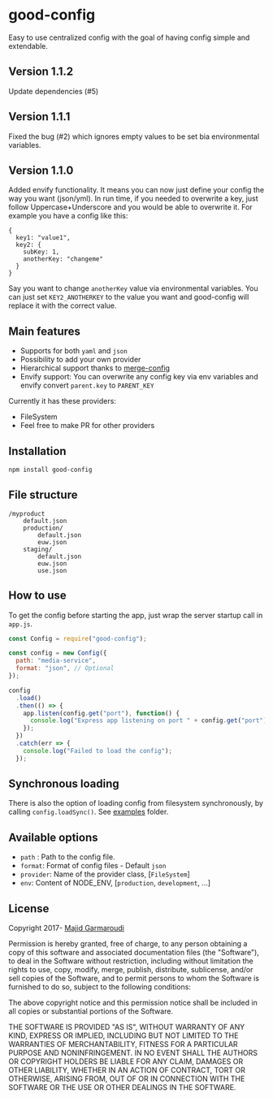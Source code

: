 # good-config

Easy to use centralized config with the goal of having config simple and extendable.

## Version 1.1.2
Update dependencies (#5)

## Version 1.1.1
Fixed the bug (#2) which ignores empty values to be set bia environmental variables.

## Version 1.1.0

Added envify functionality. It means you can now just define your config the way you want (json/yml). In run time, if you needed to overwrite a key, just follow Uppercase+Underscore and you would be able to overwrite it.
For example you have a config like this:

```
{
  key1: "value1",
  key2: {
    subKey: 1,
    anotherKey: "changeme"
  }
}
```

Say you want to change `anotherKey` value via environmental variables. You can just set `KEY2_ANOTHERKEY` to the value you want and good-config will replace it with the correct value.

## Main features

- Supports for both `yaml` and `json`
- Possibility to add your own provider
- Hierarchical support thanks to [merge-config](https://github.com/telefonica/node-merge-config)
- Envify support: You can overwrite any config key via env variables and envify convert `parent.key` to `PARENT_KEY`

Currently it has these providers:

- FileSystem
- Feel free to make PR for other providers

## Installation

```bash
npm install good-config
```

## File structure

```
/myproduct
    default.json
    production/
        default.json
        euw.json
    staging/
        default.json
        euw.json
        use.json
```

## How to use

To get the config before starting the app, just wrap the server startup call in `app.js`.

```js
const Config = require("good-config");

const config = new Config({
  path: "media-service",
  format: "json", // Optional
});

config
  .load()
  .then(() => {
    app.listen(config.get("port"), function() {
      console.log("Express app listening on port " + config.get("port"));
    });
  })
  .catch(err => {
    console.log("Failed to load the config");
  });
```

## Synchronous loading

There is also the option of loading config from filesystem synchronously, by calling `config.loadSync()`. See [examples](/examples) folder.

## Available options

- `path` : Path to the config file.
- `format`: Format of config files - Default `json`
- `provider`: Name of the provider class, [`FileSystem`]
- `env`: Content of NODE_ENV, [`production`, `development`, ...]

## License

Copyright 2017- [Majid Garmaroudi](garmaroudi.com)

Permission is hereby granted, free of charge, to any person obtaining a copy of this software and associated documentation files (the "Software"), to deal in the Software without restriction, including without limitation the rights to use, copy, modify, merge, publish, distribute, sublicense, and/or sell copies of the Software, and to permit persons to whom the Software is furnished to do so, subject to the following conditions:

The above copyright notice and this permission notice shall be included in all copies or substantial portions of the Software.

THE SOFTWARE IS PROVIDED "AS IS", WITHOUT WARRANTY OF ANY KIND, EXPRESS OR IMPLIED, INCLUDING BUT NOT LIMITED TO THE WARRANTIES OF MERCHANTABILITY, FITNESS FOR A PARTICULAR PURPOSE AND NONINFRINGEMENT. IN NO EVENT SHALL THE AUTHORS OR COPYRIGHT HOLDERS BE LIABLE FOR ANY CLAIM, DAMAGES OR OTHER LIABILITY, WHETHER IN AN ACTION OF CONTRACT, TORT OR OTHERWISE, ARISING FROM, OUT OF OR IN CONNECTION WITH THE SOFTWARE OR THE USE OR OTHER DEALINGS IN THE SOFTWARE.
